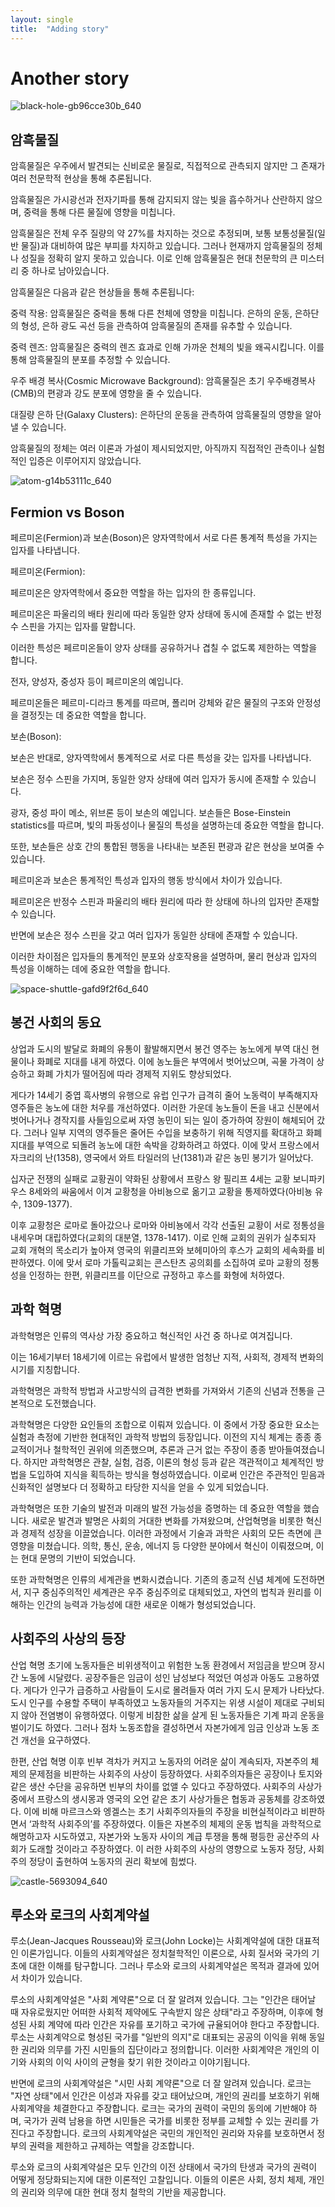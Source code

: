 ```yaml
---
layout: single
title:  "Adding story"
---
```



# Another story




![black-hole-gb96cce30b_640](https://github.com/jasminherb/jasminherb.github.io/assets/133365586/05805208-efbf-4b4d-ad5e-821b5476e840)



## 암흑물질

암흑물질은 우주에서 발견되는 신비로운 물질로, 직접적으로 관측되지 않지만 그 존재가 여러 천문학적 현상을 통해 추론됩니다.

암흑물질은 가시광선과 전자기파를 통해 감지되지 않는 빛을 흡수하거나 산란하지 않으며, 중력을 통해 다른 물질에 영향을 미칩니다.

암흑물질은 전체 우주 질량의 약 27%를 차지하는 것으로 추정되며, 보통 보통성물질(일반 물질)과 대비하여 많은 부피를 차지하고 있습니다. 
그러나 현재까지 암흑물질의 정체나 성질을 정확히 알지 못하고 있습니다. 이로 인해 암흑물질은 현대 천문학의 큰 미스터리 중 하나로 남아있습니다.



암흑물질은 다음과 같은 현상들을 통해 추론됩니다:

중력 작용: 암흑물질은 중력을 통해 다른 천체에 영향을 미칩니다. 은하의 운동, 은하단의 형성, 은하 광도 곡선 등을 관측하여 암흑물질의 존재를 유추할 수 있습니다.

중력 렌즈: 암흑물질은 중력의 렌즈 효과로 인해 가까운 천체의 빛을 왜곡시킵니다. 이를 통해 암흑물질의 분포를 추정할 수 있습니다.

우주 배경 복사(Cosmic Microwave Background): 암흑물질은 초기 우주배경복사(CMB)의 편광과 강도 분포에 영향을 줄 수 있습니다.

대질량 은하 단(Galaxy Clusters): 은하단의 운동을 관측하여 암흑물질의 영향을 알아낼 수 있습니다.

암흑물질의 정체는 여러 이론과 가설이 제시되었지만, 아직까지 직접적인 관측이나 실험적인 입증은 이루어지지 않았습니다. 











![atom-g14b53111c_640](https://github.com/jasminherb/jasminherb.github.io/assets/133365586/ef6392d0-bcb1-4568-bd55-b11088552eba)




## Fermion vs Boson


페르미온(Fermion)과 보손(Boson)은 양자역학에서 서로 다른 통계적 특성을 가지는 입자를 나타냅니다.

페르미온(Fermion):

페르미온은 양자역학에서 중요한 역할을 하는 입자의 한 종류입니다. 

페르미온은 파울리의 배타 원리에 따라 동일한 양자 상태에 동시에 존재할 수 없는 반정수 스핀을 가지는 입자를 말합니다. 

이러한 특성은 페르미온들이 양자 상태를 공유하거나 겹칠 수 없도록 제한하는 역할을 합니다. 

전자, 양성자, 중성자 등이 페르미온의 예입니다. 

페르미온들은 페르미-디라크 통계를 따르며, 폴리머 강체와 같은 물질의 구조와 안정성을 결정짓는 데 중요한 역할을 합니다.


보손(Boson):

보손은 반대로, 양자역학에서 통계적으로 서로 다른 특성을 갖는 입자를 나타냅니다. 

보손은 정수 스핀을 가지며, 동일한 양자 상태에 여러 입자가 동시에 존재할 수 있습니다. 

광자, 중성 파이 메소, 위브론 등이 보손의 예입니다. 보손들은 Bose-Einstein statistics를 따르며, 빛의 파동성이나 물질의 특성을 설명하는데 중요한 역할을 합니다. 

또한, 보손들은 상호 간의 통합된 행동을 나타내는 보존된 편광과 같은 현상을 보여줄 수 있습니다.

페르미온과 보손은 통계적인 특성과 입자의 행동 방식에서 차이가 있습니다. 

페르미온은 반정수 스핀과 파울리의 배타 원리에 따라 한 상태에 하나의 입자만 존재할 수 있습니다. 

반면에 보손은 정수 스핀을 갖고 여러 입자가 동일한 상태에 존재할 수 있습니다. 

이러한 차이점은 입자들의 통계적인 분포와 상호작용을 설명하며, 물리 현상과 입자의 특성을 이해하는 데에 중요한 역할을 합니다.












![space-shuttle-gafd9f2f6d_640](https://github.com/jasminherb/jasminherb.github.io/assets/133365586/09619664-6b2f-477c-b485-387db63dc956)


## 봉건 사회의 동요    

상업과 도시의 발달로 화폐의 유통이 활발해지면서 봉건 영주는 농노에게 부역 대신 현물이나 화폐로 지대를 내게 하였다. 
이에 농노들은 부역에서 벗어났으며, 곡물 가격이 상승하고 화폐 가치가 떨어짐에 따라 경제적 지위도 향상되었다. 

게다가 14세기 중엽 흑사병의 유행으로 유럽 인구가 급격히 줄어 노동력이 부족해지자 영주들은 농노에 대한 처우를 개선하였다. 
이러한 가운데 농노들이 돈을 내고 신분에서 벗어나거나 경작지를 사들임으로써 자영 농민이 되는 일이 증가하여 장원이 해체되어 갔다. 
그러나 일부 지역의 영주들은 줄어든 수입을 보충하기 위해 직영지를 확대하고 화폐 지대를 부역으로 되돌려 
농노에 대한 속박을 강화하려고 하였다. 
이에 맞서 프랑스에서 자크리의 난(1358), 영국에서 와트 타일러의 난(1381)과 같은 농민 봉기가 일어났다.

십자군 전쟁의 실패로 교황권이 약화된 상황에서 프랑스 왕 필리프 4세는 교황 보니파키우스 8세와의 싸움에서 이겨 
교황청을 아비뇽으로 옮기고 교황을 통제하였다(아비뇽 유수, 1309-1377). 

이후 교황청은 로마로 돌아갔으나 로마와 아비뇽에서 각각 선출된 교황이 서로 정통성을 내세우며 대립하였다(교회의 대분열, 1378-1417). 
이로 인해 교회의 권위가 실추되자 교회 개혁의 목소리가 높아져 영국의 위클리프와 보헤미아의 후스가 교회의 세속화를 비판하였다. 
이에 맞서 로마 가톨릭교회는 콘스탄츠 공의회를 소집하여 로마 교황의 정통성을 인정하는 한편, 
위클리프를 이단으로 규정하고 후스를 화형에 처하였다.



## 과학 혁명

과학혁명은 인류의 역사상 가장 중요하고 혁신적인 사건 중 하나로 여겨집니다. 

이는 16세기부터 18세기에 이르는 유럽에서 발생한 엄청난 지적, 사회적, 경제적 변화의 시기를 지칭합니다. 

과학혁명은 과학적 방법과 사고방식의 급격한 변화를 가져와서 기존의 신념과 전통을 근본적으로 도전했습니다.

과학혁명은 다양한 요인들의 조합으로 이뤄져 있습니다. 이 중에서 가장 중요한 요소는 실험과 측정에 기반한 현대적인 과학적 방법의 등장입니다. 
이전의 지식 체계는 종종 종교적이거나 철학적인 권위에 의존했으며, 추론과 근거 없는 주장이 종종 받아들여졌습니다. 
하지만 과학혁명은 관찰, 실험, 검증, 이론의 형성 등과 같은 객관적이고 체계적인 방법을 도입하여 지식을 획득하는 방식을 형성하였습니다. 
이로써 인간은 주관적인 믿음과 신화적인 설명보다 더 정확하고 타당한 지식을 얻을 수 있게 되었습니다.

과학혁명은 또한 기술의 발전과 미래의 발전 가능성을 증명하는 데 중요한 역할을 했습니다. 
새로운 발견과 발명은 사회의 거대한 변화를 가져왔으며, 산업혁명을 비롯한 혁신과 경제적 성장을 이끌었습니다. 
이러한 과정에서 기술과 과학은 사회의 모든 측면에 큰 영향을 미쳤습니다. 
의학, 통신, 운송, 에너지 등 다양한 분야에서 혁신이 이뤄졌으며, 이는 현대 문명의 기반이 되었습니다.

또한 과학혁명은 인류의 세계관을 변화시켰습니다. 
기존의 종교적 신념 체계에 도전하면서, 지구 중심주의적인 세계관은 우주 중심주의로 대체되었고, 
자연의 법칙과 원리를 이해하는 인간의 능력과 가능성에 대한 새로운 이해가 형성되었습니다. 





## 사회주의 사상의 등장  

산업 혁명 초기에 노동자들은 비위생적이고 위험한 노동 환경에서 저임금을 받으며 장시간 노동에 시달렸다. 
공장주들은 임금이 성인 남성보다 적었던 여성과 아동도 고용하였다. 
게다가 인구가 급증하고 사람들이 도시로 몰려들자 여러 가지 도시 문제가 나타났다. 
도시 인구를 수용할 주택이 부족하였고 노동자들의 거주지는 위생 시설이 제대로 구비되지 않아 전염병이 유행하였다.
이렇게 비참한 삶을 살게 된 노동자들은 기계 파괴 운동을 벌이기도 하였다. 
그러나 점차 노동조합을 결성하면서 자본가에게 임금 인상과 노동 조건 개선을 요구하였다.


한편, 산업 혁명 이후 빈부 격차가 커지고 노동자의 어려운 삶이 계속되자, 자본주의 체제의 문제점을 비판하는 사회주의 사상이 등장하였다. 
사회주의자들은 공장이나 토지와 같은 생산 수단을 공유하면 빈부의 차이를 없앨 수 있다고 주장하였다.
사회주의 사상가 중에서 프랑스의 생시몽과 영국의 오언 같은 초기 사상가들은 협동과 공동체를 강조하였다. 
이에 비해 마르크스와 엥겔스는 초기 사회주의자들의 주장을 비현실적이라고 비판하면서 ‘과학적 사회주의’를 주장하였다. 
이들은 자본주의 체제의 운동 법칙을 과학적으로 해명하고자 시도하였고, 
자본가와 노동자 사이의 계급 투쟁을 통해 평등한 공산주의 사회가 도래할 것이라고 주장하였다. 이
러한 사회주의 사상의 영향으로 노동자 정당, 사회주의 정당이 출현하여 노동자의 권리 확보에 힘썼다.





![castle-5693094_640](https://github.com/jasminherb/jasminherb.github.io/assets/133365586/2cc7e363-0878-4956-b11e-d62018ffe1c4)




## 루소와 로크의 사회계약설


루소(Jean-Jacques Rousseau)와 로크(John Locke)는 사회계약설에 대한 대표적인 이론가입니다. 
이들의 사회계약설은 정치철학적인 이론으로, 사회 질서와 국가의 기초에 대한 이해를 탐구합니다.
그러나 루소와 로크의 사회계약설은 목적과 결과에 있어서 차이가 있습니다.


루소의 사회계약설은 "사회 계약론"으로 더 잘 알려져 있습니다.
그는 "인간은 태어날 때 자유로웠지만 어떠한 사회적 제약에도 구속받지 않은 상태"라고 주장하며, 
이후에 형성된 사회 계약에 따라 인간은 자유를 포기하고 국가에 규율되어야 한다고 주장합니다. 
루소는 사회계약으로 형성된 국가를 "일반의 의지"로 대표되는 공공의 이익을 위해 동일한 권리와 의무를 가진 시민들의 집단이라고 정의합니다. 
이러한 사회계약은 개인의 이기와 사회의 이익 사이의 균형을 찾기 위한 것이라고 이야기됩니다.

반면에 로크의 사회계약설은 "시민 사회 계약론"으로 더 잘 알려져 있습니다. 
로크는 "자연 상태"에서 인간은 이성과 자유를 갖고 태어났으며, 개인의 권리를 보호하기 위해 사회계약을 체결한다고 주장합니다. 
로크는 국가의 권력이 국민의 동의에 기반해야 하며, 국가가 권력 남용을 하면 시민들은 국가를 비롯한 정부를 교체할 수 있는 권리를 가진다고 주장합니다. 
로크의 사회계약설은 국민의 개인적인 권리와 자유를 보호하면서 정부의 권력을 제한하고 규제하는 역할을 강조합니다.

루소와 로크의 사회계약설은 모두 인간의 이전 상태에서 국가의 탄생과 국가의 권력이 어떻게 정당화되는지에 대한 이론적인 고찰입니다. 
이들의 이론은 사회, 정치 체제, 개인의 권리와 의무에 대한 현대 정치 철학의 기반을 제공합니다.




